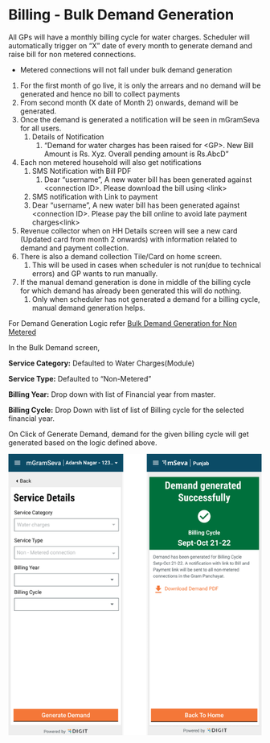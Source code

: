 # Billing - Bulk Demand Generation

All GPs will have a monthly billing cycle for water charges.  Scheduler will automatically trigger on “X” date of every month to generate demand and raise bill for non metered connections.

* Metered connections will not fall under bulk demand generation

1. For the first month of go live, it is only the arrears and no demand will be generated and hence no bill to collect payments
2. From second month \(X date of Month 2\) onwards, demand will be generated.
3. Once the demand is generated a notification will be seen in mGramSeva for all users.
   1. Details of Notification
      1. “Demand for water charges has been raised for &lt;GP&gt;. New Bill Amount is Rs. Xyz. Overall pending amount is Rs.AbcD”
4. Each non metered household will also get notifications
   1. SMS Notification with Bill PDF
      1. Dear “username”, A new water bill has been generated against &lt;connection ID&gt;. Please download the bill using &lt;link&gt;
   2.  SMS notification with Link to payment
      1. Dear “username”, A new water bill has been generated against &lt;connection ID&gt;. Please pay the bill online to avoid late payment charges&lt;link&gt;
5. Revenue collector when on HH Details screen will see a new card \(Updated card from month 2 onwards\) with information related to demand and payment collection.
6. There is also a demand collection Tile/Card on home screen.
   1. This will be used in cases when scheduler is not run\(due to technical errors\) and GP wants to run manually.
7. If the manual demand generation is done in middle of the billing cycle for which demand has already been generated this will do nothing.
   1. Only when scheduler has not generated a demand for a billing cycle, manual demand generation helps.

For Demand Generation Logic refer [Bulk Demand Generation for Non Metered](bulk-demand-generation-for-non-metered.md)

In the Bulk Demand screen, 

**Service Category:** Defaulted to Water Charges\(Module\)

**Service Type:** Defaulted to “Non-Metered”

**Billing Year:** Drop down with list of Financial year from master.

**Billing Cycle:** Drop Down with list of list of Billing cycle for the selected financial year.

On Click of Generate Demand, demand for the given billing cycle will get generated based on the logic defined above.

![](../../../.gitbook/assets/image%20%2812%29.png)



